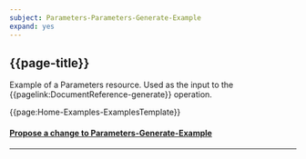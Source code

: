 ```yaml
---
subject: Parameters-Parameters-Generate-Example
expand: yes
---
```


## {{page-title}}

Example of a Parameters resource. Used as the input to the {{pagelink:DocumentReference-generate}} operation. 

{{page:Home-Examples-ExamplesTemplate}}

<div id="Feedback" class="tabcontent">
<h4><a href='https://simplifier.net/NHS-Digital-FHIR-Genomics-Implementation-Guide/Parameters-Parameters-Generate-Example/~issues?level=File' target="_blank">Propose a change to Parameters-Generate-Example</a></h4>
</div>

---